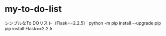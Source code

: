 # my-to-do-list
シンプルなTo DOリスト（Flask==2.2.5）
python -m pip install --upgrade pip
pip install Flask==2.2.5
